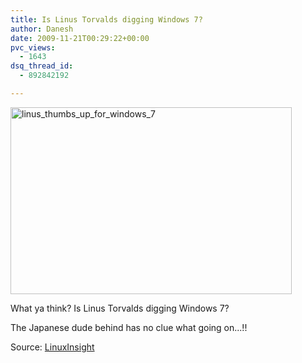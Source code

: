 ```yaml
---
title: Is Linus Torvalds digging Windows 7?
author: Danesh
date: 2009-11-21T00:29:22+00:00
pvc_views:
  - 1643
dsq_thread_id:
  - 892842192

---
```

[<img loading="lazy" class="alignnone size-medium wp-image-1877" title="linus_thumbs_up_for_windows_7" src="/wp-content/uploads/2009/11/linus_thumbs_up_for_windows_7-450x299.jpg" alt="linus_thumbs_up_for_windows_7" width="450" height="299" srcset="/wp-content/uploads/2009/11/linus_thumbs_up_for_windows_7-450x299.jpg 450w, /wp-content/uploads/2009/11/linus_thumbs_up_for_windows_7.jpg 584w" sizes="(max-width: 450px) 100vw, 450px" />][1]

What ya think? Is Linus Torvalds digging Windows 7?

The Japanese dude behind has no clue what going on...!!

Source: [LinuxInsight][2]

 [1]: /wp-content/uploads/2009/11/linus_thumbs_up_for_windows_7.jpg
 [2]: http://www.linuxinsight.com/linus-thumbs-up-for-windows-7.html